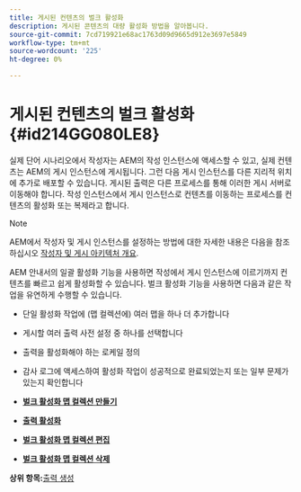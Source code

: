 ```yaml
---
title: 게시된 컨텐츠의 벌크 활성화
description: 게시된 콘텐츠의 대량 활성화 방법을 알아봅니다.
source-git-commit: 7cd719921e68ac1763d09d9665d912e3697e5849
workflow-type: tm+mt
source-wordcount: '225'
ht-degree: 0%

---
```



# 게시된 컨텐츠의 벌크 활성화 {#id214GG080LE8}

실제 단어 시나리오에서 작성자는 AEM의 작성 인스턴스에 액세스할 수 있고, 실제 컨텐츠는 AEM의 게시 인스턴스에 게시됩니다. 그런 다음 게시 인스턴스를 다른 지리적 위치에 추가로 배포할 수 있습니다. 게시된 출력은 다른 프로세스를 통해 이러한 게시 서버로 이동해야 합니다. 작성 인스턴스에서 게시 인스턴스로 컨텐츠를 이동하는 프로세스를 컨텐츠의 활성화 또는 복제라고 합니다.

>[!NOTE]
>
> AEM에서 작성자 및 게시 인스턴스를 설정하는 방법에 대한 자세한 내용은 다음을 참조하십시오 [작성자 및 게시 아키텍처 개요](https://experienceleague.adobe.com/docs/experience-manager-screens/user-guide/administering/author-publish/author-publish-architecture-overview.html?lang=en#prerequisites).

AEM 안내서의 일괄 활성화 기능을 사용하면 작성에서 게시 인스턴스에 이르기까지 컨텐츠를 빠르고 쉽게 활성화할 수 있습니다. 벌크 활성화 기능을 사용하면 다음과 같은 작업을 유연하게 수행할 수 있습니다.

- 단일 활성화 작업에 \(맵 컬렉션에\) 여러 맵을 하나 더 추가합니다

- 게시할 여러 출력 사전 설정 중 하나를 선택합니다

- 출력을 활성화해야 하는 로케일 정의

- 감사 로그에 액세스하여 활성화 작업이 성공적으로 완료되었는지 또는 일부 문제가 있는지 확인합니다


- **[벌크 활성화 맵 컬렉션 만들기](conf-bulk-activation-create-map-collection.md)**

- **[출력 활성화](conf-bulk-activation-publish-map-collection.md)**

- **[벌크 활성화 맵 컬렉션 편집](conf-bulk-activation-edit-map-collection.md)**

- **[벌크 활성화 맵 컬렉션 삭제](conf-bulk-activation-delete-map-collection.md)**


**상위 항목:**[&#x200B;출력 생성](generate-output.md)

